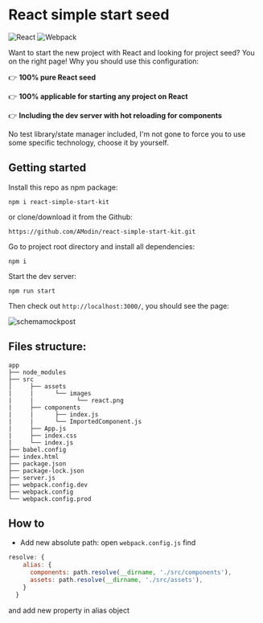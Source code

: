 # React simple start seed
![React](https://img.shields.io/badge/Seed%20project-react-%2364d0ee.svg)
![Webpack](https://img.shields.io/badge/bundler-webpack-%231e72b3.svg)

Want to start the new project with React and looking for project seed? You on the right page! Why you should use this configuration:

:point_right: **100% pure React seed**

:point_right: **100% applicable for starting any project on React**

:point_right: **Including the dev server with hot reloading for components**

No test library/state manager included, I'm not gone to force you to use some specific technology, choose it by yourself.

## Getting started

Install this repo as npm package:

```npm i react-simple-start-kit```

or clone/download it from the Github:

```https://github.com/AModin/react-simple-start-kit.git```

Go to project root directory and install all dependencies: 

```npm i```

 Start the dev server:

```npm run start```

Then check out ```http://localhost:3000/```, you should see the page:

![schemamockpost](https://user-images.githubusercontent.com/15379788/50691613-4e5b4100-1042-11e9-88d8-4dbda6c25a84.png)

## Files structure:

```
app
├── node_modules
├── src
│     ├── assets
|     |      └── images
|     |            └── react.png
|     ├── components
|     |      ├── index.js
|     |      └── ImportedComponent.js
|     ├── App.js
|     ├── index.css
|     └── index.js
├── babel.config
├── index.html
├── package.json
├── package-lock.json
├── server.js
├── webpack.config.dev
├── webpack.config
└── webpack.config.prod
```

## How to

 - Add new absolute path: open ```webpack.config.js``` find 
```javascript
resolve: {
    alias: {
      components: path.resolve(__dirname, './src/components'),
      assets: path.resolve(__dirname, './src/assets'),
    }
  }
```
and add new property in alias object
